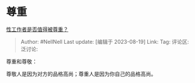 # 尊重

[性工作者是否值得被尊重？](https://www.zhihu.com/question/26941353/answer/3173150253)

> Author: #NellNell
> Last update: [编辑于 2023-08-19]
> Link:
> Tag:
> 评论区:
> 泛讨论:

尊重和尊敬：

尊敬人是因为对方的品格高尚；尊重人是因为你自己的品格高尚。
